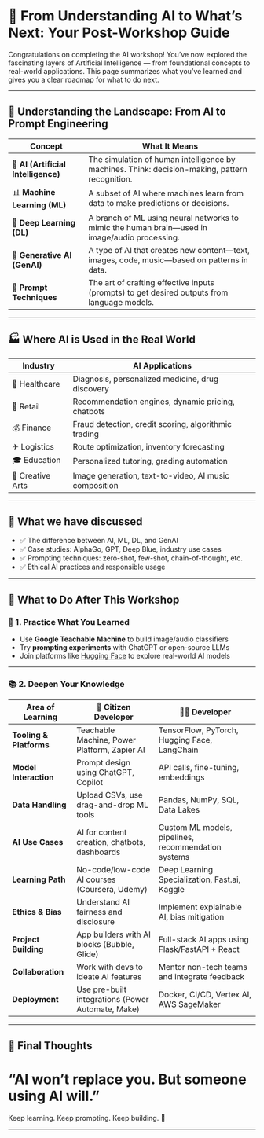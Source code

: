 # 🧠 From Understanding AI to What’s Next: Your Post-Workshop Guide

Congratulations on completing the AI workshop! You’ve now explored the fascinating layers of Artificial Intelligence — from foundational concepts to real-world applications. This page summarizes what you’ve learned and gives you a clear roadmap for what to do next.

---

## 🧩 Understanding the Landscape: From AI to Prompt Engineering

| Concept       | What It Means                                                                 |
|---------------|--------------------------------------------------------------------------------|
| 🤖 **AI (Artificial Intelligence)** | The simulation of human intelligence by machines. Think: decision-making, pattern recognition. |
| 📊 **Machine Learning (ML)**       | A subset of AI where machines learn from data to make predictions or decisions.                |
| 🧠 **Deep Learning (DL)**          | A branch of ML using neural networks to mimic the human brain—used in image/audio processing. |
| 🧬 **Generative AI (GenAI)**       | A type of AI that creates new content—text, images, code, music—based on patterns in data.    |
| 🎯 **Prompt Techniques**          | The art of crafting effective inputs (prompts) to get desired outputs from language models.   |

---

## 🏭 Where AI is Used in the Real World

| Industry        | AI Applications                                                |
|----------------|-----------------------------------------------------------------|
| 🏥 Healthcare    | Diagnosis, personalized medicine, drug discovery               |
| 🛒 Retail        | Recommendation engines, dynamic pricing, chatbots             |
| 💰 Finance       | Fraud detection, credit scoring, algorithmic trading          |
| ✈ Logistics      | Route optimization, inventory forecasting                     |
| 🎓 Education     | Personalized tutoring, grading automation                     |
| 🎨 Creative Arts | Image generation, text-to-video, AI music composition         |

---

## 📌 What we have discussed

- ✅ The difference between AI, ML, DL, and GenAI
- ✅ Case studies: AlphaGo, GPT, Deep Blue, industry use cases
- ✅ Prompting techniques: zero-shot, few-shot, chain-of-thought, etc.
- ✅ Ethical AI practices and responsible usage

---

## 🚀 What to Do After This Workshop

### 🧠 1. Practice What You Learned

- Use **Google Teachable Machine** to build image/audio classifiers
- Try **prompting experiments** with ChatGPT or open-source LLMs
- Join platforms like [Hugging Face](https://huggingface.co/) to explore real-world AI models

---

### 📚 2. Deepen Your Knowledge

| Area of Learning         | 👤 Citizen Developer                            | 👨‍💻 Developer                                   |
|--------------------------|--------------------------------------------------|-------------------------------------------------|
| **Tooling & Platforms**  | Teachable Machine, Power Platform, Zapier AI    | TensorFlow, PyTorch, Hugging Face, LangChain    |
| **Model Interaction**    | Prompt design using ChatGPT, Copilot            | API calls, fine-tuning, embeddings               |
| **Data Handling**        | Upload CSVs, use drag-and-drop ML tools         | Pandas, NumPy, SQL, Data Lakes                   |
| **AI Use Cases**         | AI for content creation, chatbots, dashboards   | Custom ML models, pipelines, recommendation systems |
| **Learning Path**        | No-code/low-code AI courses (Coursera, Udemy)   | Deep Learning Specialization, Fast.ai, Kaggle    |
| **Ethics & Bias**        | Understand AI fairness and disclosure           | Implement explainable AI, bias mitigation        |
| **Project Building**     | App builders with AI blocks (Bubble, Glide)     | Full-stack AI apps using Flask/FastAPI + React   |
| **Collaboration**        | Work with devs to ideate AI features            | Mentor non-tech teams and integrate feedback     |
| **Deployment**           | Use pre-built integrations (Power Automate, Make) | Docker, CI/CD, Vertex AI, AWS SageMaker         |

---

## 📍 Final Thoughts

# “AI won’t replace you. But someone using AI will.”

Keep learning. Keep prompting. Keep building. 🚀

---



